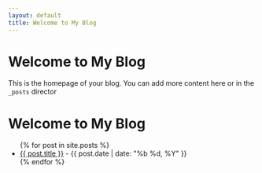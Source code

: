 ```yaml
---
layout: default
title: Welcome to My Blog
---
```


# Welcome to My Blog

This is the homepage of your blog. You can add more content here or in the `_posts` director
<h1>Welcome to My Blog</h1>

<ul>
  {% for post in site.posts %}
    <li>
      <a href="{{ post.url }}">{{ post.title }}</a> - {{ post.date | date: "%b %d, %Y" }}
    </li>
  {% endfor %}
